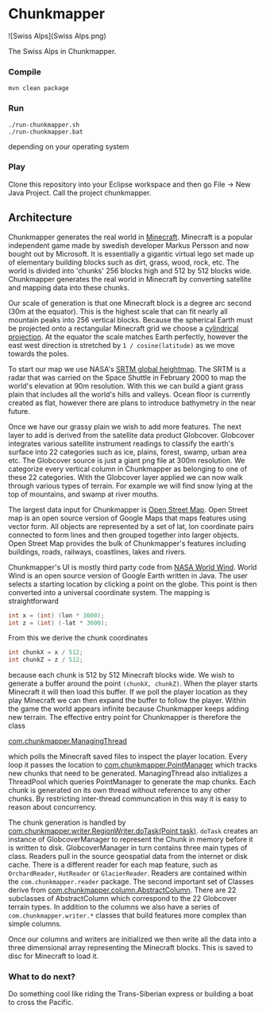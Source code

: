 # Chunkmapper

![Swiss Alps](Swiss Alps.png)

The Swiss Alps in Chunkmapper.

### Compile

```
mvn clean package
```

### Run

```
./run-chunkmapper.sh
./run-chunkmapper.bat
```
depending on your operating system

### Play

Clone this repository into your Eclipse workspace and then go File -> New Java Project.  Call the project chunkmapper.

## Architecture

Chunkmapper generates the real world in [Minecraft](https://minecraft.net).  Minecraft is a popular independent game made by swedish developer Markus Persson and now bought out by Microsoft.  It is essentially a gigantic virtual lego set made up of elementary building blocks such as dirt, grass, wood, rock, etc.  The world is divided into 'chunks' 256 blocks high and 512 by 512 blocks wide.  Chunkmapper generates the real world in Minecraft by converting satellite and mapping data into these chunks.

Our scale of generation is that one Minecraft block is a degree arc second (30m at the equator).  This is the highest scale that can fit nearly all mountain peaks into 256 vertical blocks.  Because the spherical Earth must be projected onto a rectangular Minecraft grid we choose a [cylindrical projection](https://en.wikipedia.org/wiki/Map_projection#Cylindrical).  At the equator the scale matches Earth perfectly, however the east west direction is stretched by `1 / cosine(latitude)` as we move towards the poles.

To start our map we use NASA's [SRTM global heightmap](http://www2.jpl.nasa.gov/srtm/).  The SRTM is a radar that was carried on the Space Shuttle in February 2000 to map the world's elevation at 90m resolution.  With this we can build a giant grass plain that includes all the world's hills and valleys.  Ocean floor is currently created as flat, however there are plans to introduce bathymetry in the near future.

Once we have our grassy plain we wish to add more features.  The next layer to add is derived from the satellite data product Globcover.  Globcover integrates various satellite instrument readings to classify the earth's surface into 22 categories such as ice, plains, forest, swamp, urban area etc.  The Globcover source is just a giant png file at 300m resolution.  We categorize every vertical column in Chunkmapper as belonging to one of these 22 categories.  With the Globcover layer applied we can now walk through various types of terrain.  For example we will find snow lying at the top of mountains, and swamp at river mouths.

The largest data input for Chunkmapper is [Open Street Map](https://www.openstreetmap.org/).  Open Street map is an open source version of Google Maps that maps features using vector form.  All objects are represented by a set of lat, lon coordinate pairs connected to form lines and then grouped together into larger objects.  Open Street Map provides the bulk of Chunkmapper's features including buildings, roads, railways, coastlines, lakes and rivers.

Chunkmapper's UI is mostly third party code from [NASA World Wind](http://worldwind.arc.nasa.gov/java/).  World Wind is an open source version of Google Earth written in Java.  The user selects a starting location by clicking a point on the globe.  This point is then converted into a universal coordinate system.  The mapping is straightforward

```Java
int x = (int) (lon * 3600);
int z = (int) (-lat * 3600);
```
From this we derive the chunk coordinates

```Java
int chunkX = x / 512;
int chunkZ = z / 512;
```

because each chunk is 512 by 512 Minecraft blocks wide.  We wish to generate a buffer around the point `(chunkX, chunkZ)`.  When the player starts Minecraft it will then load this buffer.  If we poll the player location as they play Minecraft we can then expand the buffer to follow the player.  Within the game the world appears infinite because Chunkmapper keeps adding new terrain.  The effective entry point for Chunkmapper is therefore the class

[com.chunkmapper.ManagingThread](https://github.com/whamtet/chunkmapper/blob/master/src/com/chunkmapper/ManagingThread.java)

which polls the Minecraft saved files to inspect the player location.  Every loop it passes the location to [com.chunkmapper.PointManager](https://github.com/whamtet/chunkmapper/blob/master/src/com/chunkmapper/PointManagerImpl.java) which tracks new chunks that need to be generated.  ManagingThread also initializes a ThreadPool which queries PointManager to generate the map chunks.  Each chunk is generated on its own thread without reference to any other chunks.  By restricting inter-thread communcation in this way it is easy to reason about concurrency.

The chunk generation is handled by [com.chunkmapper.writer.RegionWriter.doTask(Point task)](https://github.com/whamtet/chunkmapper/blob/master/src/com/chunkmapper/writer/RegionWriter.java#L102).  `doTask` creates an instance of GlobcoverManager to represent the Chunk in memory before it is written to disk.  GlobcoverManager in turn contains three main types of class.  Readers pull in the source geospatial data from the internet or disk cache.  There is a different reader for each map feature, such as `OrchardReader`, `HutReader` or `GlacierReader`.  Readers are contained within the `com.chunkmapper.reader` package.  The second important set of Classes derive from [com.chunkmapper.column.AbstractColumn](https://github.com/whamtet/chunkmapper/blob/master/src/com/chunkmapper/column/AbstractColumn.java).  There are 22 subclasses of AbstractColumn which correspond to the 22 Globcover terrain types.  In addition to the columns we also have a series of `com.chunkmapper.writer.*` classes that build features more complex than simple columns.

Once our columns and writers are initialized we then write all the data into a three dimensional array representing the Minecraft blocks.  This is saved to disc for Minecraft to load it.

### What to do next?

Do something cool like riding the Trans-Siberian express or building a boat to cross the Pacific.
